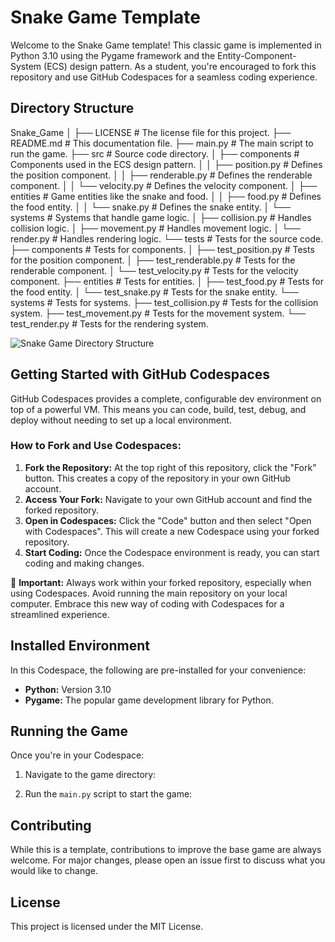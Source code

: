 # Snake Game Template

Welcome to the Snake Game template! This classic game is implemented in Python 3.10 using the Pygame framework and the Entity-Component-System (ECS) design pattern. As a student, you're encouraged to fork this repository and use GitHub Codespaces for a seamless coding experience.

## Directory Structure

Snake_Game
│
├── LICENSE # The license file for this project.
├── README.md # This documentation file.
├── main.py # The main script to run the game.
├── src # Source code directory.
│ ├── components # Components used in the ECS design pattern.
│ │ ├── position.py # Defines the position component.
│ │ ├── renderable.py # Defines the renderable component.
│ │ └── velocity.py # Defines the velocity component.
│ ├── entities # Game entities like the snake and food.
│ │ ├── food.py # Defines the food entity.
│ │ └── snake.py # Defines the snake entity.
│ └── systems # Systems that handle game logic.
│ ├── collision.py # Handles collision logic.
│ ├── movement.py # Handles movement logic.
│ └── render.py # Handles rendering logic.
└── tests # Tests for the source code.
├── components # Tests for components.
│ ├── test_position.py # Tests for the position component.
│ ├── test_renderable.py # Tests for the renderable component.
│ └── test_velocity.py # Tests for the velocity component.
├── entities # Tests for entities.
│ ├── test_food.py # Tests for the food entity.
│ └── test_snake.py # Tests for the snake entity.
└── systems # Tests for systems.
├── test_collision.py # Tests for the collision system.
├── test_movement.py # Tests for the movement system.
└── test_render.py # Tests for the rendering system.

![Snake Game Directory Structure](https://showme.redstarplugin.com/d/d:Q7qqVE9i)

## Getting Started with GitHub Codespaces

GitHub Codespaces provides a complete, configurable dev environment on top of a powerful VM. This means you can code, build, test, debug, and deploy without needing to set up a local environment.

### How to Fork and Use Codespaces:

1. **Fork the Repository:** At the top right of this repository, click the "Fork" button. This creates a copy of the repository in your own GitHub account.
2. **Access Your Fork:** Navigate to your own GitHub account and find the forked repository.
3. **Open in Codespaces:** Click the "Code" button and then select "Open with Codespaces". This will create a new Codespace using your forked repository.
4. **Start Coding:** Once the Codespace environment is ready, you can start coding and making changes.

🚨 **Important:** Always work within your forked repository, especially when using Codespaces. Avoid running the main repository on your local computer. Embrace this new way of coding with Codespaces for a streamlined experience.

## Installed Environment

In this Codespace, the following are pre-installed for your convenience:

- **Python:** Version 3.10
- **Pygame:** The popular game development library for Python.

## Running the Game

Once you're in your Codespace:

1. Navigate to the game directory:

2. Run the `main.py` script to start the game:

## Contributing

While this is a template, contributions to improve the base game are always welcome. For major changes, please open an issue first to discuss what you would like to change.

## License

This project is licensed under the MIT License.
